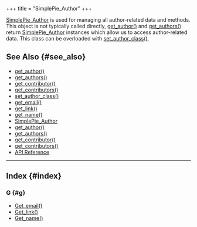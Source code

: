 +++
title = "SimplePie_Author"
+++

<span class="curid">[SimplePie_Author](@/wiki/reference/simplepie_author/_index.md)</span> is used for managing all author-related data and methods. This object is not typically called directly, [get_author()](@/wiki/reference/simplepie_item/get_author.md) and [get_authors()](@/wiki/reference/simplepie_item/get_authors.md) return <span class="curid">[SimplePie_Author](@/wiki/reference/simplepie_author/_index.md)</span> instances which allow us to access author-related data. This class can be overloaded with [set_author_class()](@/wiki/reference/simplepie/set_author_class.md).

## See Also {#see_also}

<div id="plugin__backlinks">

- [get_author()](@/wiki/reference/simplepie/get_author.md)
- [get_authors()](@/wiki/reference/simplepie/get_authors.md)
- [get_contributor()](@/wiki/reference/simplepie/get_contributor.md)
- [get_contributors()](@/wiki/reference/simplepie/get_contributors.md)
- [set_author_class()](@/wiki/reference/simplepie/set_author_class.md)
- [get_email()](@/wiki/reference/simplepie_author/get_email.md)
- [get_link()](@/wiki/reference/simplepie_author/get_link.md)
- [get_name()](@/wiki/reference/simplepie_author/get_name.md)
- <span class="curid">[SimplePie_Author](@/wiki/reference/simplepie_author/_index.md)</span>
- [get_author()](@/wiki/reference/simplepie_item/get_author.md)
- [get_authors()](@/wiki/reference/simplepie_item/get_authors.md)
- [get_contributor()](@/wiki/reference/simplepie_item/get_contributor.md)
- [get_contributors()](@/wiki/reference/simplepie_item/get_contributors.md)
- [API Reference](@/wiki/reference/_index.md)

</div>

<div id="alphaindex">

---

## Index {#index}

### G {#g}

- [Get_email()](@/wiki/reference/simplepie_author/get_email.md)
- [Get_link()](@/wiki/reference/simplepie_author/get_link.md)
- [Get_name()](@/wiki/reference/simplepie_author/get_name.md)

</div>
